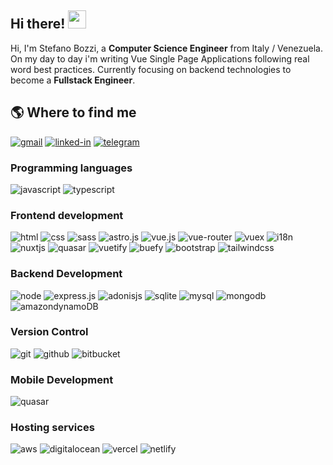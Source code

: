 ## Hi there! <img src="https://media.giphy.com/media/hvRJCLFzcasrR4ia7z/giphy.gif" width="29px">
Hi, I'm Stefano Bozzi, a **Computer Science Engineer** from Italy / Venezuela. On my day to day i'm writing Vue Single Page Applications following real word best practices.
Currently focusing on backend technologies to become a **Fullstack Engineer**.


## 🌎 Where to find me
[![gmail](https://img.shields.io/badge/Gmail-D14836?style=flat&logo=Gmail&logoColor=white)](mailto:bozzistef@gmail.com)
[![linked-in](https://img.shields.io/badge/Linked_In-0077B5?style=flat&logo=LinkedIn&logoColor=white)](https://www.linkedin.com/in/stefano-bozzi)
[![telegram](https://img.shields.io/badge/Telegram-2CA5E0?logo=telegram&logoColor=white&style=flat)](https://t.me/stefano_bozzi)

### Programming languages
![javascript](https://img.shields.io/badge/JavaScript-323330?style=flat&logo=javascript&logoColor=F7DF1E)
![typescript](https://img.shields.io/badge/Typescript-%23007ACC.svg?logo=typescript&logoColor=white&style=flat)

### Frontend development
![html](https://img.shields.io/badge/HTML5-E34F26?style=flat&logo=html5&logoColor=white)
![css](https://img.shields.io/badge/CSS3-1572B6?style=flat&logo=css3&logoColor=white)
![sass](https://img.shields.io/badge/SASS-hotpink.svg?logo=SASS&logoColor=white&style=flat)
![astro.js](https://img.shields.io/badge/Astro-FF5D01?logo=astro&logoColor=fff)
![vue.js](https://img.shields.io/badge/Vuejs-%2335495e.svg?style=flat&logo=vuedotjs&logoColor=%234FC08D)
![vue-router](https://img.shields.io/badge/Vue_Router-CA4245g?style=flat&logoColor=%234FC08D)
![vuex](https://img.shields.io/badge/Vuex-CA4245g?style=flat&logoColor=white)
![i18n](https://img.shields.io/badge/i18n-black?logo=nuxt.js&logoColor=white&style=flat)
![nuxtjs](https://img.shields.io/badge/Nuxt-black?logo=nuxt.js&logoColor=white&style=flat)
![quasar](https://img.shields.io/badge/Quasar-16B7FB?stexyle=flat&logo=quasar&logoColor=black)
![vuetify](https://img.shields.io/badge/Vuetify-1867C0?logo=vuetify&logoColor=AEDDFF&style=flat)
![buefy](https://img.shields.io/badge/Buefy-7957D5?logo=buefy&logoColor=48289E&style=flat)
![bootstrap](https://img.shields.io/badge/Bootstrap-%23563D7C.svg?logo=bootstrap&logoColor=white&style=flat)
![tailwindcss](https://img.shields.io/badge/TailwindCSS-%2338B2AC.svg?logo=tailwind-css&logoColor=white)

### Backend Development
![node](https://img.shields.io/badge/Node.js-339933?style=flat&logo=node-dot-js&logoColor=white)
![express.js](https://img.shields.io/badge/Express.js-%23404d59.svg?logo=express&logoColor=%2361DAFB&style=flat)
![adonisjs](https://img.shields.io/badge/Adonisjs-%23220052.svg?logo=adonisjs&logoColor=white&style=flat)
![sqlite](https://img.shields.io/badge/SQLite-07405E?style=flat&logo=sqlite&logoColor=white)
![mysql](https://img.shields.io/badge/MySQL-00000F?style=flat&logo=mysql&logoColor=white)
![mongodb](https://img.shields.io/badge/MongoDB-47A248?style=flat&logo=mongodb&logoColor=white)
![amazondynamoDB](https://img.shields.io/badge/Amazon%20DynamoDB-4053D6?&logo=Amazon%20DynamoDB&logoColor=white)

### Version Control
![git](https://img.shields.io/badge/Git-%23F05033.svg?logo=git&logoColor=white&flat)
![github](https://img.shields.io/badge/Github-%23121011.svg?logo=github&logoColor=white&flat)
![bitbucket](https://img.shields.io/badge/Bitbucket-%230047B3.svg?logo=bitbucket&logoColor=white&flat)

### Mobile Development
![quasar](https://img.shields.io/badge/Quasar-16B7FB?style=flat&logo=quasar&logoColor=black)

### Hosting services
![aws](https://img.shields.io/badge/Aws-%23FF9900.svg?logo=amazon-aws&logoColor=white)
![digitalocean](https://img.shields.io/badge/DigitalOcean-%230167ff.svg?logo=digitalOcean&logoColor=white)
![vercel](https://img.shields.io/badge/Vercel-%23000000.svg?logo=vercel&logoColor=white)
![netlify](https://img.shields.io/badge/Netlify-%23000000.svg?logo=netlify&logoColor=#00C7B7)

